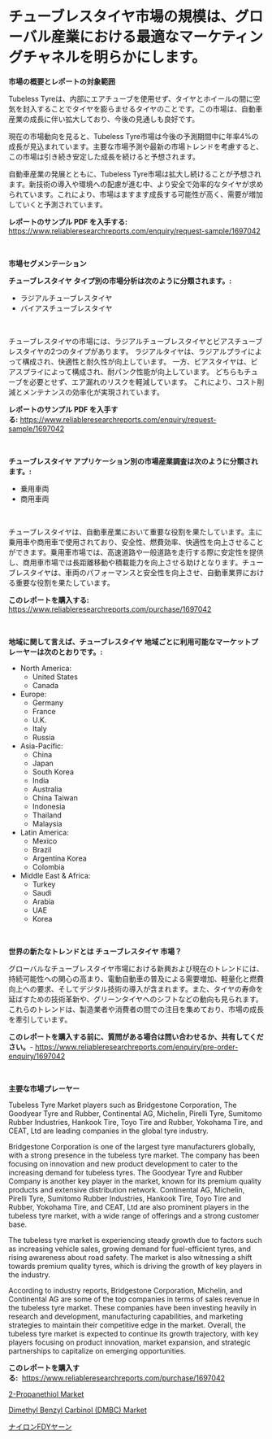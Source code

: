 <p><h1>チューブレスタイヤ市場の規模は、グローバル産業における最適なマーケティングチャネルを明らかにします。</h1></p><p><strong>市場の概要とレポートの対象範囲</strong></p>
<p><p>Tubeless Tyreは、内部にエアチューブを使用せず、タイヤとホイールの間に空気を封入することでタイヤを膨らませるタイヤのことです。この市場は、自動車産業の成長に伴い拡大しており、今後の見通しも良好です。</p><p>現在の市場動向を見ると、Tubeless Tyre市場は今後の予測期間中に年率4%の成長が見込まれています。主要な市場予測や最新の市場トレンドを考慮すると、この市場は引き続き安定した成長を続けると予想されます。</p><p>自動車産業の発展とともに、Tubeless Tyre市場は拡大し続けることが予想されます。新技術の導入や環境への配慮が進む中、より安全で効率的なタイヤが求められています。これにより、市場はますます成長する可能性が高く、需要が増加していくと予測されています。</p></p>
<p><strong>レポートのサンプル PDF を入手する:</strong> <a href="https://www.reliableresearchreports.com/enquiry/request-sample/1697042">https://www.reliableresearchreports.com/enquiry/request-sample/1697042</a></p>
<p>&nbsp;</p>
<p><strong>市場セグメンテーション</strong></p>
<p><strong>チューブレスタイヤ タイプ別の市場分析は次のように分類されます。:</strong></p>
<p><ul><li>ラジアルチューブレスタイヤ</li><li>バイアスチューブレスタイヤ</li></ul></p>
<p>&nbsp;</p>
<p><p>チューブレスタイヤの市場には、ラジアルチューブレスタイヤとビアスチューブレスタイヤの2つのタイプがあります。 ラジアルタイヤは、ラジアルプライによって構成され、快適性と耐久性が向上しています。 一方、ビアスタイヤは、ビアスプライによって構成され、耐パンク性能が向上しています。 どちらもチューブを必要とせず、エア漏れのリスクを軽減しています。 これにより、コスト削減とメンテナンスの効率化が実現されています。</p></p>
<p><strong>レポートのサンプル PDF を入手する:</strong>&nbsp;<a href="https://www.reliableresearchreports.com/enquiry/request-sample/1697042">https://www.reliableresearchreports.com/enquiry/request-sample/1697042</a></p>
<p>&nbsp;</p>
<p><strong> チューブレスタイヤ アプリケーション別の市場産業調査は次のように分類されます。:</strong></p>
<p><ul><li>乗用車両</li><li>商用車両</li></ul></p>
<p>&nbsp;</p>
<p><p>チューブレスタイヤは、自動車産業において重要な役割を果たしています。主に乗用車や商用車で使用されており、安全性、燃費効率、快適性を向上させることができます。乗用車市場では、高速道路や一般道路を走行する際に安定性を提供し、商用車市場では長距離移動や積載能力を向上させる助けとなります。チューブレスタイヤは、車両のパフォーマンスと安全性を向上させ、自動車業界における重要な役割を果たしています。</p></p>
<p><strong>このレポートを購入する:</strong>&nbsp; <a href="https://www.reliableresearchreports.com/purchase/1697042">https://www.reliableresearchreports.com/purchase/1697042</a></p>
<p>&nbsp;</p>
<p><strong>地域に関して言えば、チューブレスタイヤ 地域ごとに利用可能なマーケットプレーヤーは次のとおりです。:</strong></p>
<p><ul>
    <li>
        North America:
        <ul>
            <li>United States</li>
            <li>Canada</li>
        </ul>
    </li>
    <li>
        Europe:
        <ul>
            <li>Germany</li>
            <li>France</li>
            <li>U.K.</li>
            <li>Italy</li>
            <li>Russia</li>
        </ul>
    </li>
    <li>
        Asia-Pacific:
        <ul>
            <li>China</li>
            <li>Japan</li>
            <li>South Korea</li>
            <li>India</li>
            <li>Australia</li>
            <li>China Taiwan</li>
            <li>Indonesia</li>
            <li>Thailand</li>
            <li>Malaysia</li>
        </ul>
    </li>
    <li>
        Latin America:
        <ul>
            <li>Mexico</li>
            <li>Brazil</li>
            <li>Argentina Korea</li>
            <li>Colombia</li>
        </ul>
    </li>
    <li>
        Middle East & Africa:
        <ul>
            <li>Turkey</li>
            <li>Saudi</li>
            <li>Arabia</li>
            <li>UAE</li>
            <li>Korea</li>
        </ul>
    </li>
    </ul></p>
<p>&nbsp;</p>
<p><strong>世界の新たなトレンドとは チューブレスタイヤ 市場？</strong></p>
<p><p>グローバルなチューブレスタイヤ市場における新興および現在のトレンドには、持続可能性への関心の高まり、電動自動車の普及による需要増加、軽量化と燃費向上への要求、そしてデジタル技術の導入が含まれます。また、タイヤの寿命を延ばすための技術革新や、グリーンタイヤへのシフトなどの動向も見られます。これらのトレンドは、製造業者や消費者の間での注目を集めており、市場の成長を牽引しています。</p></p>
<p><strong>このレポートを購入する前に、質問がある場合は問い合わせるか、共有してください。</strong>- <a href="https://www.reliableresearchreports.com/enquiry/pre-order-enquiry/1697042">https://www.reliableresearchreports.com/enquiry/pre-order-enquiry/1697042</a></p>
<p>&nbsp;</p>
<p><strong>主要な市場プレーヤー</strong></p>
<p><p>Tubeless Tyre Market players such as Bridgestone Corporation, The Goodyear Tyre and Rubber, Continental AG, Michelin, Pirelli Tyre, Sumitomo Rubber Industries, Hankook Tire, Toyo Tire and Rubber, Yokohama Tire, and CEAT, Ltd are leading companies in the global tyre industry.</p><p>Bridgestone Corporation is one of the largest tyre manufacturers globally, with a strong presence in the tubeless tyre market. The company has been focusing on innovation and new product development to cater to the increasing demand for tubeless tyres. The Goodyear Tyre and Rubber Company is another key player in the market, known for its premium quality products and extensive distribution network. Continental AG, Michelin, Pirelli Tyre, Sumitomo Rubber Industries, Hankook Tire, Toyo Tire and Rubber, Yokohama Tire, and CEAT, Ltd are also prominent players in the tubeless tyre market, with a wide range of offerings and a strong customer base.</p><p>The tubeless tyre market is experiencing steady growth due to factors such as increasing vehicle sales, growing demand for fuel-efficient tyres, and rising awareness about road safety. The market is also witnessing a shift towards premium quality tyres, which is driving the growth of key players in the industry.</p><p>According to industry reports, Bridgestone Corporation, Michelin, and Continental AG are some of the top companies in terms of sales revenue in the tubeless tyre market. These companies have been investing heavily in research and development, manufacturing capabilities, and marketing strategies to maintain their competitive edge in the market. Overall, the tubeless tyre market is expected to continue its growth trajectory, with key players focusing on product innovation, market expansion, and strategic partnerships to capitalize on emerging opportunities.</p></p>
<p><strong>このレポートを購入する:</strong>&nbsp;&nbsp;<a href="https://www.reliableresearchreports.com/purchase/1697042">https://www.reliableresearchreports.com/purchase/1697042</a></p>
<p><p><a href="https://github.com/johnbach50/Market-Research-Report-List-2/blob/main/2-propanethiol-market.md">2-Propanethiol Market</a></p><p><a href="https://github.com/pjcfca/Market-Research-Report-List-1/blob/main/dimethyl-benzyl-carbinol-dmbc-market.md">Dimethyl Benzyl Carbinol (DMBC) Market</a></p><p><a href="https://medium.com/@lillianamurazik2023/%E3%83%8A%E3%82%A4%E3%83%AD%E3%83%B3fdy%E3%83%A4%E3%83%BC%E3%83%B3%E5%B8%82%E5%A0%B4%E3%81%AE%E5%88%86%E6%9E%90-%E4%B8%96%E7%95%8C%E7%94%A3%E6%A5%AD%E3%81%AE%E5%B1%95%E6%9C%9B%E3%81%A8%E4%BA%88%E6%B8%AC-2024%E5%B9%B4-2031%E5%B9%B4-aee785e095a3">ナイロンFDYヤーン</a></p></p>